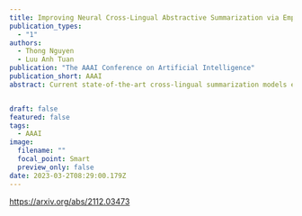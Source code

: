 ```yaml
---
title: Improving Neural Cross-Lingual Abstractive Summarization via Employing Optimal Transport Distance for Knowledge Distillation
publication_types:
  - "1"
authors:
  - Thong Nguyen
  - Luu Anh Tuan
publication: "The AAAI Conference on Artificial Intelligence"
publication_short: AAAI
abstract: Current state-of-the-art cross-lingual summarization models employ multi-task learning paradigm, which works on a shared vocabulary module and relies on the self-attention mechanism to attend among tokens in two languages. However, correlation learned by self-attention is often loose and implicit, inefficient in capturing crucial cross-lingual representations between languages. The matter worsens when performing on languages with separate morphological or structural features, making the cross-lingual alignment more challenging, resulting in the performance drop. To overcome this problem, we propose a novel Knowledge-Distillation-based framework for Cross-Lingual Summarization, seeking to explicitly construct cross-lingual correlation by distilling the knowledge of the monolingual summarization teacher into the cross-lingual summarization student. Since the representations of the teacher and the student lie on two different vector spaces, we further propose a Knowledge Distillation loss using Sinkhorn Divergence, an Optimal-Transport distance, to estimate the discrepancy between those teacher and student representations. Due to the intuitively geometric nature of Sinkhorn Divergence, the student model can productively learn to align its produced cross-lingual hidden states with monolingual hidden states, hence leading to a strong correlation between distant languages. Experiments on cross-lingual summarization datasets in pairs of distant languages demonstrate that our method outperforms state-of-the-art models under both high and low-resourced settings.


draft: false
featured: false
tags:
  - AAAI
image:
  filename: ""
  focal_point: Smart
  preview_only: false
date: 2023-03-2T08:29:00.179Z
---
```

https://arxiv.org/abs/2112.03473